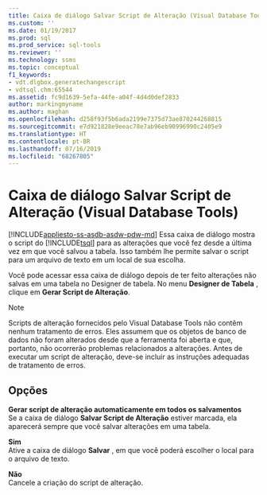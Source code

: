 ```yaml
---
title: Caixa de diálogo Salvar Script de Alteração (Visual Database Tools) | Microsoft Docs
ms.custom: ''
ms.date: 01/19/2017
ms.prod: sql
ms.prod_service: sql-tools
ms.reviewer: ''
ms.technology: ssms
ms.topic: conceptual
f1_keywords:
- vdt.dlgbox.generatechangescript
- vdtsql.chm:65544
ms.assetid: fc9d1639-5efa-44fe-a04f-4d4d0def2833
author: markingmyname
ms.author: maghan
ms.openlocfilehash: d258f93f5b6ada2199e7375d73ae870244268815
ms.sourcegitcommit: e7d921828e9eeac78e7ab96eb90996990c2405e9
ms.translationtype: HT
ms.contentlocale: pt-BR
ms.lasthandoff: 07/16/2019
ms.locfileid: "68267805"
---
```

# <a name="save-change-script-dialog-box-visual-database-tools"></a>Caixa de diálogo Salvar Script de Alteração (Visual Database Tools)
[!INCLUDE[appliesto-ss-asdb-asdw-pdw-md](../../includes/appliesto-ss-asdb-asdw-pdw-md.md)]
Essa caixa de diálogo mostra o script do [!INCLUDE[tsql](../../includes/tsql-md.md)] para as alterações que você fez desde a última vez em que você salvou a tabela. Isso também lhe permite salvar o script para um arquivo de texto em um local de sua escolha.  
  
Você pode acessar essa caixa de diálogo depois de ter feito alterações não salvas em uma tabela no Designer de tabela. No menu **Designer de Tabela** , clique em **Gerar Script de Alteração**.  
  
> [!NOTE]  
> Scripts de alteração fornecidos pelo Visual Database Tools não contêm nenhum tratamento de erros. Eles assumem que os objetos de banco de dados não foram alterados desde que a ferramenta foi aberta e que, portanto, não ocorrerão problemas relacionados a alterações. Antes de executar um script de alteração, deve-se incluir as instruções adequadas de tratamento de erros.  
  
## <a name="options"></a>Opções  
**Gerar script de alteração automaticamente em todos os salvamentos**  
Se a caixa de diálogo **Salvar Script de Alteração** estiver marcada, ela aparecerá sempre que você salvar alterações em uma tabela.  
  
**Sim**  
Ative a caixa de diálogo **Salvar** , em que você poderá escolher o local para o arquivo de texto.  
  
**Não**  
Cancele a criação do script de alteração.  
  
